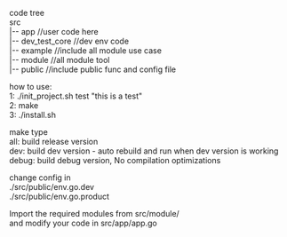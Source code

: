 code tree  
src  
|-- app //user code here  
|-- dev_test_core //dev env code  
|-- example //include all module use case  
|-- module //all module tool  
|-- public //include public func and config file

how to use:  
1: ./init_project.sh test "this is a test"  
2: make  
3: ./install.sh

make type   
all: build release version  
dev: build dev version - auto rebuild and run when dev version is working  
debug: build debug version, No compilation optimizations  

change config in  
./src/public/env.go.dev  
./src/public/env.go.product  

Import the required modules from src/module/  
and modify your code in src/app/app.go  
